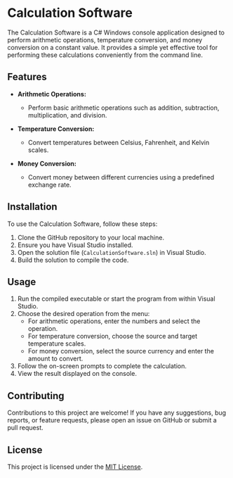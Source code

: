 # Calculation Software

The Calculation Software is a C# Windows console application designed to perform arithmetic operations, temperature conversion, and money conversion on a constant value. It provides a simple yet effective tool for performing these calculations conveniently from the command line.

## Features

- **Arithmetic Operations:**
  - Perform basic arithmetic operations such as addition, subtraction, multiplication, and division.

- **Temperature Conversion:**
  - Convert temperatures between Celsius, Fahrenheit, and Kelvin scales.

- **Money Conversion:**
  - Convert money between different currencies using a predefined exchange rate.

## Installation

To use the Calculation Software, follow these steps:

1. Clone the GitHub repository to your local machine.
2. Ensure you have Visual Studio installed.
3. Open the solution file (`CalculationSoftware.sln`) in Visual Studio.
4. Build the solution to compile the code.

## Usage

1. Run the compiled executable or start the program from within Visual Studio.
2. Choose the desired operation from the menu:
   - For arithmetic operations, enter the numbers and select the operation.
   - For temperature conversion, choose the source and target temperature scales.
   - For money conversion, select the source currency and enter the amount to convert.
3. Follow the on-screen prompts to complete the calculation.
4. View the result displayed on the console.

## Contributing

Contributions to this project are welcome! If you have any suggestions, bug reports, or feature requests, please open an issue on GitHub or submit a pull request.

## License

This project is licensed under the [MIT License](LICENSE).
